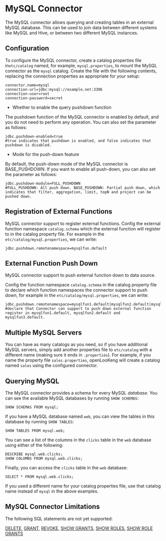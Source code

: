 
MySQL Connector
===============

The MySQL connector allows querying and creating tables in an external MySQL database. This can be used to join data between different systems like MySQL and Hive, or between two different MySQL instances.

Configuration
-------------

To configure the MySQL connector, create a catalog properties file in`etc/catalog` named, for example, `mysql.properties`, to mount the MySQL connector as the `mysql` catalog. Create the file with the following
contents, replacing the connection properties as appropriate for your setup:

``` properties
connector.name=mysql
connection-url=jdbc:mysql://example.net:3306
connection-user=root
connection-password=secret
```

- Whether to enable the query pushdown function

The pushdown function of the MySQL connector is enabled by default, and you do not need to perform any operation. You can also set the parameter as follows:

``` properties
jdbc.pushdown-enabled=true
#true indicates that pushdown is enabled, and false indicates that pushdown is disabled.
```

- Mode for the push-down feature

By default, the push-down mode of the MySQL connector is BASE_PUSHDOWN. If you want to enable all push-down, you can also set the parameter as follows:

``` properties
jdbc.pushdown-module=FULL_PUSHDOWN  
#FULL_PUSHDOWN: All push down. BASE_PUSHDOWN: Partial push down, which indicates that filter, aggregation, limit, topN and project can be pushed down.
```

Registration of External Functions
----------------------------------
MySQL connector support to register external functions.
Config the external function namespace `catalog.schema` 
which the external function will register to in the catalog property file.
For example in the `etc/catalog/mysql.properties`, we can write:
```Properties
jdbc.pushdown.remotenamespace=mysqlfun.default
```

External Function Push Down
---------------------------
MySQL connector support to push external function down to data source.

Config the function namespace `catalog.schema` in the catalog property file to declare
 which function namespaces the connector support to push down,
 for example in the `etc/catalog/mysql.properties`, we can write:
```Properties
jdbc.pushdown.remotenamespace=mysqlfun1.default|mysqlfun2.default|mysqlfun3.default
#declare that Connector can support to push down external function register in mysqlfun1.default, mysqlfun2.default and mysqlfun3.default.
```


Multiple MySQL Servers
----------------------

You can have as many catalogs as you need, so if you have additional MySQL servers, simply add another properties file to `etc/catalog` with a different name (making sure it ends in `.properties`). For example, if
you name the property file `sales.properties`, openLooKeng will create a catalog named `sales` using the configured connector.

Querying MySQL
--------------

The MySQL connector provides a schema for every MySQL *database*. You can see the available MySQL databases by running `SHOW SCHEMAS`:

    SHOW SCHEMAS FROM mysql;

If you have a MySQL database named `web`, you can view the tables in this database by running `SHOW TABLES`:

    SHOW TABLES FROM mysql.web;

You can see a list of the columns in the `clicks` table in the `web` database using either of the following:

    DESCRIBE mysql.web.clicks;
    SHOW COLUMNS FROM mysql.web.clicks;

Finally, you can access the `clicks` table in the `web` database:

    SELECT * FROM mysql.web.clicks;

If you used a different name for your catalog properties file, use that catalog name instead of `mysql` in the above examples.

MySQL Connector Limitations
---------------------------

The following SQL statements are not yet supported:

[DELETE](../sql/delete.html), [GRANT](../sql/grant.html), [REVOKE](../sql/revoke.html), [SHOW GRANTS](../sql/show-grants.html), [SHOW ROLES](../sql/show-roles.html), [SHOW ROLE GRANTS](../sql/show-role-grants.html)
